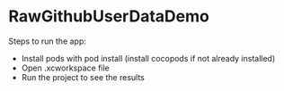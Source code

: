 # RawGithubUserDataDemo

Steps to run the app:
- Install pods with pod install (install cocopods if not already installed)
- Open .xcworkspace file
- Run the project to see the results
